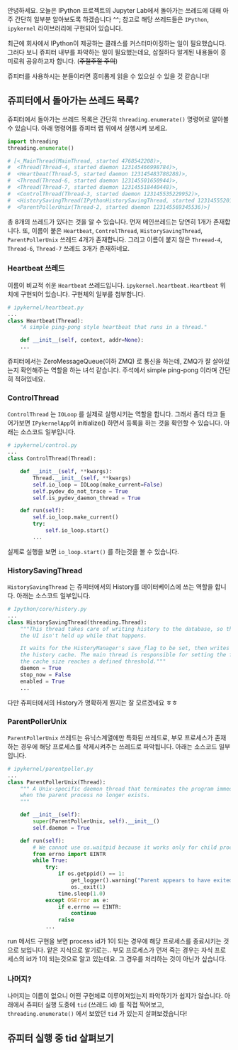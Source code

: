 안녕하세요.
오늘은 IPython 프로젝트의 Jupyter Lab에서 돌아가는 쓰레드에 대해 아주 간단히 일부분 알아보도록 하겠습니다 ^^; 참고로 해당 쓰레드들은 `IPython`, `ipykernel` 라이브러리에 구현되어 있습니다.

최근에 회사에서 IPython이 제공하는 클래스를 커스터마이징하는 일이 필요했습니다. 그러다 보니 쥬피터 내부를 파악하는 일이 필요했는데요, 삽질하다 알게된 내용들이 흥미로워 공유하고자 합니다. (~~주절주절 주의~~)

쥬피터를 사용하시는 분들이라면 흥미롭게 읽을 수 있으실 수 있을 것 같습니다!

## 쥬피터에서 돌아가는 쓰레드 목록?
쥬피터에서 돌아가는 쓰레드 목록은 간단히 `threading.enumerate()` 명령어로 알아볼 수 있습니다. 아래 명령어를 쥬피터 랩 위에서 실행시켜 보세요.
```python
import threading
threading.enumerate()

# [<_MainThread(MainThread, started 4768542208)>,
#  <Thread(Thread-4, started daemon 123145466998784)>,
#  <Heartbeat(Thread-5, started daemon 123145483788288)>,
#  <Thread(Thread-6, started daemon 123145501650944)>,
#  <Thread(Thread-7, started daemon 123145518440448)>,
#  <ControlThread(Thread-3, started daemon 123145535229952)>,
#  <HistorySavingThread(IPythonHistorySavingThread, started 123145552019456)>,
#  <ParentPollerUnix(Thread-2, started daemon 123145569345536)>]
```

총 8개의 쓰레드가 있다는 것을 알 수 있습니다.
먼저 메인쓰레드는 당연히 1개가 존재합니다. 또, 이름이 붙은 `Heartbeat`, `ControlThread`, `HistorySavingThread`, `ParentPollerUnix` 쓰레드 4개가 존재합니다. 그리고 이름이 붙지 않은 `Threead-4`, `Thread-6`, `Thread-7` 쓰레드 3개가 존재하네요.

### Heartbeat 쓰레드
이름이 비교적 쉬운 `Heartbeat` 쓰레드입니다. `ipykernel.heartbeat.Heartbeat` 위치에 구현되어 있습니다. 구현체의 일부를 첨부합니다.
```python
# ipykernel/heartbeat.py
...
class Heartbeat(Thread):
    "A simple ping-pong style heartbeat that runs in a thread."

    def __init__(self, context, addr=None):
    ...
```
쥬피터에서는 ZeroMessageQueue(이하 ZMQ) 로 통신을 하는데, ZMQ가 잘 살아있는지 확인해주는 역할을 하는 녀석 같습니다. 주석에서 simple ping-pong 이라며 간단히 적혀있네요.

### ControlThread
`ControlThread` 는 `IOLoop` 를 실제로 실행시키는 역할을 합니다. 그래서 좀더 타고 들어가보면 `IPykernelApp`이 initialize() 하면서 등록을 하는 것을 확인할 수 있습니다. 아래는 소스코드 일부입니다.
```python
# ipykernel/control.py
...
class ControlThread(Thread):

    def __init__(self, **kwargs):
        Thread.__init__(self, **kwargs)
        self.io_loop = IOLoop(make_current=False)
        self.pydev_do_not_trace = True
        self.is_pydev_daemon_thread = True

    def run(self):
        self.io_loop.make_current()
        try:
            self.io_loop.start()
        ...
```

실제로 실행을 보면 `io_loop.start()` 를 하는것을 볼 수 있습니다.

### HistorySavingThread
`HistorySavingThread` 는 쥬피터에서의 History를 데이터베이스에 쓰는 역할을 합니다. 아래는 소스코드 일부입니다.
```python
# Ipython/core/history.py
...
class HistorySavingThread(threading.Thread):
    """This thread takes care of writing history to the database, so that
    the UI isn't held up while that happens.

    It waits for the HistoryManager's save_flag to be set, then writes out
    the history cache. The main thread is responsible for setting the flag when
    the cache size reaches a defined threshold."""
    daemon = True
    stop_now = False
    enabled = True
    ...
```

다만 쥬피터에서의 History가 명확하게 뭔지는 잘 모르겠네요 ㅎㅎ

### ParentPollerUnix
`ParentPollerUnix` 쓰레드는 유닉스계열에만 특화된 쓰레드로, 부모 프로세스가 존재하는 경우에 해당 프로세스를 삭제시켜주는 쓰레드로 파악됩니다. 아래는 소스코드 일부입니다.
```python
# ipykernel/parentpoller.py
...
class ParentPollerUnix(Thread):
    """ A Unix-specific daemon thread that terminates the program immediately
    when the parent process no longer exists.
    """

    def __init__(self):
        super(ParentPollerUnix, self).__init__()
        self.daemon = True

    def run(self):
        # We cannot use os.waitpid because it works only for child processes.
        from errno import EINTR
        while True:
            try:
                if os.getppid() == 1:
                    get_logger().warning("Parent appears to have exited, shutting down.")
                    os._exit(1)
                time.sleep(1.0)
            except OSError as e:
                if e.errno == EINTR:
                    continue
                raise
            ...
```

run 메서드 구현을 보면 process id가 1이 되는 경우에 해당 프로세스를 종료시키는 것으로 보입니다. 얕은 지식으로 알기로는.. 부모 프로세스가 먼저 죽는 경우는 자식 프로세스의 id가 1이 되는것으로 알고 있는데요. 그 경우를 처리하는 것이 아닌가 싶습니다.

### 나머지?
나머지는 이름이 없으니 어떤 구현체로 이루어져있는지 파악하기가 쉽지가 않습니다. 아래에서 쥬피터 실행 도중에 `tid` (쓰레드 id) 를 직접 찍어보고, `threading.enumerate()` 에서 보았던 `tid` 가 있는지 살펴보겠습니다!

## 쥬피터 실행 중 tid 살펴보기
